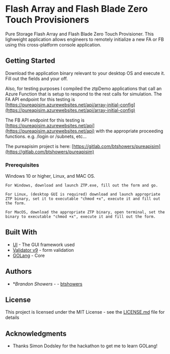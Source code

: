 # Flash Array and Flash Blade Zero Touch Provisioners

Pure Storage Flash Array and Flash Blade Zero Touch Provisioner. This lighweight application allows engineers to remotely initialize a new FA or FB using this cross-platform console application.

## Getting Started

Download the application binary relevant to your desktop OS and execute it.  Fill out the fields and your off.

Also, for testing purposes I compiled the ztpDemo applications that call an Azure Function that is setup to respond to the rest calls for simulation.
The FA API endpoint for this testing is [https://pureapisim.azurewebsites.net/api/array-initial-config](https://pureapisim.azurewebsites.net/api/array-initial-config)

The FB API endpoint for this testing is [https://pureapisim.azurewebsites.net/api](https://pureapisim.azurewebsites.net/api) with the appropriate proceeding functions.  e.g. /login or /subnets, etc...  

The pureapisim project is here:  [https://gitlab.com/btshowers/pureapisim](https://gitlab.com/btshowers/pureapisim)

### Prerequisites

Windows 10 or higher, Linux, and MAC OS.

```
For Windows, download and launch ZTP.exe, fill out the form and go.
```

```
For Linux, (desktop GUI is required) download and launch appropriate ZTP binary, set it to executable "chmod +x", execute it and fill out the form.
```

```
For MacOS, download the appropriate ZTP binary, open terminal, set the binary to executable "chmod +x", execute it and fill out the form.
```

## Built With

* [UI](https://github.com/andlabs/ui/) - The GUI framework used
* [Validator v9](https://gopkg.in/go-playground/validator.v9) - form validation
* [GOLang](https://golang.org/) - Core



## Authors

* **Brandon Showers* - - [btshowers](https://gitlab.com/btshowers)


## License

This project is licensed under the MIT License - see the [LICENSE.md](LICENSE.md) file for details

## Acknowledgments

* Thanks Simon Dodsley for the hackathon to get me to learn GOLang!

